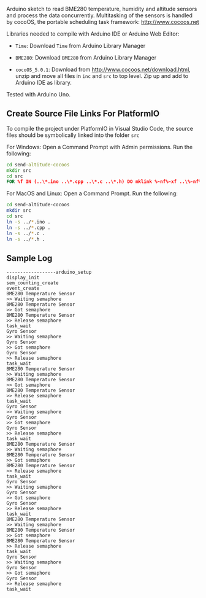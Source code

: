 Arduino sketch to read BME280 temperature, humidity and altitude sensors and process the data concurrently.  Multitasking of the sensors
is handled by cocoOS, the portable scheduling task framework: http://www.cocoos.net

Libraries needed to compile with Arduino IDE or Arduino Web Editor:

- `Time`: Download `Time` from Arduino Library Manager

- `BME280`: Download `BME280` from Arduino Library Manager

- `cocoOS_5.0.1`: Download from http://www.cocoos.net/download.html, 
    unzip and move all files in `inc` and `src` to top level.
    Zip up and add to Arduino IDE as library.

Tested with Arduino Uno.

## Create Source File Links For PlatformIO

To compile the project under PlatformIO in Visual Studio Code, the source files
should be symbolically linked into the folder `src`

For Windows: Open a Command Prompt with Admin permissions. Run the following:

```cmd
cd send-altitude-cocoos
mkdir src
cd src
FOR %f IN (..\*.ino ..\*.cpp ..\*.c ..\*.h) DO mklink %~nf%~xf ..\%~nf%~xf
```

For MacOS and Linux: Open a Command Prompt. Run the following:

```bash
cd send-altitude-cocoos
mkdir src
cd src
ln -s ../*.ino .
ln -s ../*.cpp .
ln -s ../*.c .
ln -s ../*.h .
```

## Sample Log

```
------------------arduino_setup
display_init
sem_counting_create
event_create
BME280 Temperature Sensor
>> Waiting semaphore
BME280 Temperature Sensor
>> Got semaphore
BME280 Temperature Sensor
>> Release semaphore
task_wait
Gyro Sensor
>> Waiting semaphore
Gyro Sensor
>> Got semaphore
Gyro Sensor
>> Release semaphore
task_wait
BME280 Temperature Sensor
>> Waiting semaphore
BME280 Temperature Sensor
>> Got semaphore
BME280 Temperature Sensor
>> Release semaphore
task_wait
Gyro Sensor
>> Waiting semaphore
Gyro Sensor
>> Got semaphore
Gyro Sensor
>> Release semaphore
task_wait
BME280 Temperature Sensor
>> Waiting semaphore
BME280 Temperature Sensor
>> Got semaphore
BME280 Temperature Sensor
>> Release semaphore
task_wait
Gyro Sensor
>> Waiting semaphore
Gyro Sensor
>> Got semaphore
Gyro Sensor
>> Release semaphore
task_wait
BME280 Temperature Sensor
>> Waiting semaphore
BME280 Temperature Sensor
>> Got semaphore
BME280 Temperature Sensor
>> Release semaphore
task_wait
Gyro Sensor
>> Waiting semaphore
Gyro Sensor
>> Got semaphore
Gyro Sensor
>> Release semaphore
task_wait
```
